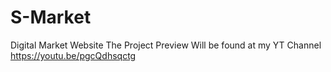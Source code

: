 # S-Market
Digital Market Website
The Project Preview Will be found at my YT Channel
https://youtu.be/pgcQdhsqctg
